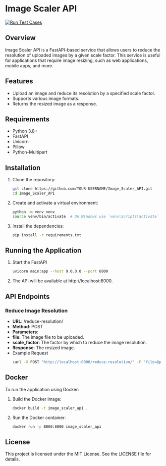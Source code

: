 # Image Scaler API
[![Run Test Cases](https://github.com/Gagan-C/Image_Scaler_API/actions/workflows/test.yml/badge.svg)](https://github.com/Gagan-C/Image_Scaler_API/actions/workflows/test.yml)

## Overview

Image Scaler API is a FastAPI-based service that allows users to reduce the resolution of uploaded images by a given scale factor. This service is useful for applications that require image resizing, such as web applications, mobile apps, and more.

## Features

- Upload an image and reduce its resolution by a specified scale factor.
- Supports various image formats.
- Returns the resized image as a response.

## Requirements

- Python 3.8+
- FastAPI
- Uvicorn
- Pillow
- Python-Multipart

## Installation

1. Clone the repository:

   ```sh
   git clone https://github.com/YOUR-USERNAME/Image_Scaler_API.git
   cd Image_Scaler_API
   ```
2. Create and activate a virtual environment:
    ```bash
    python -m venv venv
    source venv/bin/activate  # On Windows use `venv\Scripts\activate`
    ```

3. Install the dependencies:
    ```bash
    pip install -r requirements.txt
    ```

## Running the Application
1. Start the FastAPI 

    ```bash
    uvicorn main:app --host 0.0.0.0 --port 8000
    ```

2. The API will be available at http://localhost:8000.

## API Endpoints
### Reduce Image Resolution
* **URL**: /reduce-resolution/
* **Method**: POST
* **Parameters**:
* **file**: The image file to be uploaded.
* **scale_factor**: The factor by which to reduce the image resolution.
* **Response**: The resized image.
* Example Request
    ```bash
    curl -X POST "http://localhost:8000/reduce-resolution/" -F "file=@path/to/your/image.jpg" -F "scale_factor=2"
    ```
## Docker
To run the application using Docker:

1. Build the Docker image:
    ```bash
    docker build -t image_scaler_api .
    ```
2. Run the Docker container:
    ```bash
    docker run -p 8000:8000 image_scaler_api
    ```
## License
This project is licensed under the MIT License. See the LICENSE file for details.


